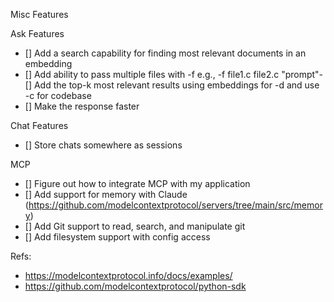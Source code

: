 Misc Features

Ask Features
- [] Add a search capability for finding most relevant documents in an embedding
- [] Add ability to pass multiple files with -f e.g., -f file1.c file2.c "prompt"- [] Add the top-k most relevant results using embeddings for -d and use -c for codebase
- [] Make the response faster

Chat Features
- [] Store chats somewhere as sessions

MCP
- [] Figure out how to integrate MCP with my application
- [] Add support for memory with Claude (https://github.com/modelcontextprotocol/servers/tree/main/src/memory)
- [] Add Git support to read, search, and manipulate git
- [] Add filesystem support with config access

Refs:
- https://modelcontextprotocol.info/docs/examples/
- https://github.com/modelcontextprotocol/python-sdk
